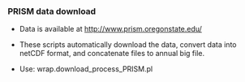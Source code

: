 ### PRISM data download
- Data is available at http://www.prism.oregonstate.edu/

- These scripts automatically download the data, convert data into netCDF format, and concatenate files to annual big file. 

- Use:  wrap.download\_process\_PRISM.pl <year>
